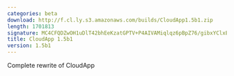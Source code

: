 ```yaml
---
categories: beta
download: http://f.cl.ly.s3.amazonaws.com/builds/CloudApp1.5b1.zip
length: 1701813
signature: MC4CFQDZwOH1uDlT42bhEeKzatGPTV+P4AIVAMiqlqz6pBpZ76/gibxYClxELDXb
title: CloudApp 1.5b1
version: 1.5b1
---
```


Complete rewrite of CloudApp